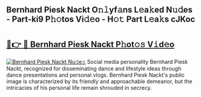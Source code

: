 ## Bernhard Piesk Nackt O𝚗𝚕yf𝚊ns L𝚎a𝚔ed N𝚞𝚍es - Part-ki9 P𝚑𝚘tos Vi𝚍𝚎o - H𝚘𝚝 Part L𝚎a𝚔s cJKoc

# <h2><a href="http://kf8o9lm.oniu.top/?m=Bernhard+Piesk+Nackt">🔗👉 🔴 Bernhard Piesk Nackt P𝚑ot𝚘𝚜 V𝚒d𝚎o</a></h2>

[![Bernhard Piesk Nackt Nu𝚍e𝚜](https://i.imgur.com/0qMVB7G.gif)](http://kf8o9lm.oniu.top/?m=Bernhard+Piesk+Nackt)
Social media personality Bernhard Piesk Nackt, recognized for disseminating dance and lifestyle ideas through dance presentations and personal vlogs. Bernhard Piesk Nackt's public image is characterized by its friendly and approachable demeanor, but the intricacies of his personal life remain shrouded in secrecy.  
